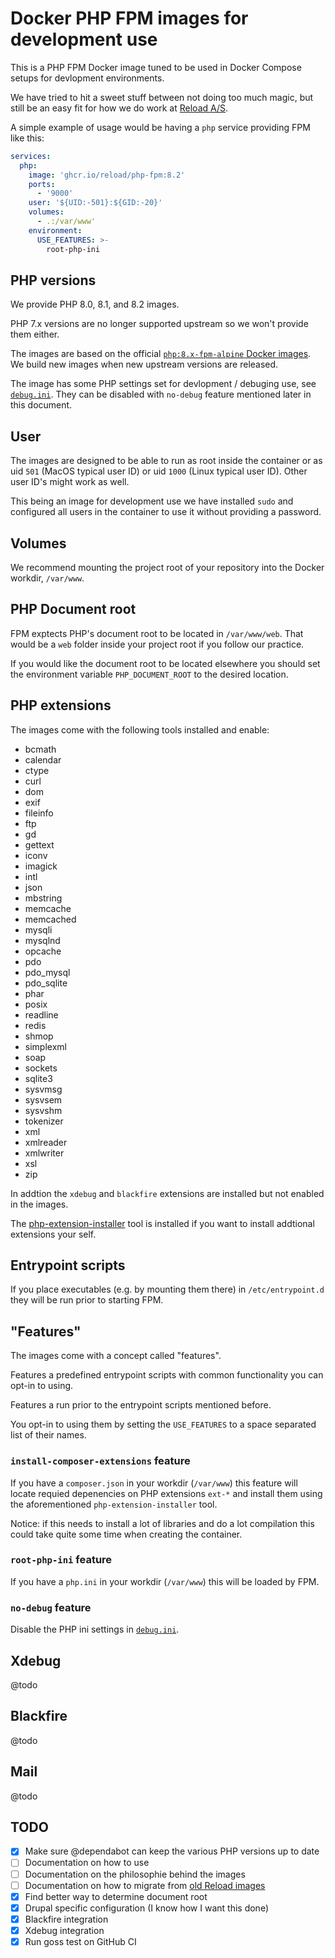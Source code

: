 # Docker PHP FPM images for development use

This is a PHP FPM Docker image tuned to be used in Docker Compose
setups for devlopment environments.

We have tried to hit a sweet stuff between not doing too much magic,
but still be an easy fit for how we do work at [Reload
A/S](https://reload.dk).

A simple example of usage would be having a `php` service providing
FPM like this:

```yaml
services:
  php:
    image: 'ghcr.io/reload/php-fpm:8.2'
    ports:
      - '9000'
    user: '${UID:-501}:${GID:-20}'
    volumes:
      - .:/var/www'
    environment:
      USE_FEATURES: >-
        root-php-ini
 ```

## PHP versions

We provide PHP 8.0, 8.1, and 8.2 images.

PHP 7.x versions are no longer supported upstream so we won't provide
them either.

The images are based on the official [`php:8.x-fpm-alpine` Docker
images](https://hub.docker.com/_/php). We build new images when new
upstream versions are released.

The image has some PHP settings set for devlopment / debuging use, see
[`debug.ini`](/blob/main/context/usr/local/etc/php/conf.d/debug.ini). They
can be disabled with `no-debug` feature mentioned later in this
document.

## User

The images are designed to be able to run as root inside the container
or as uid `501` (MacOS typical user ID) or uid `1000` (Linux typical
user ID). Other user ID's might work as well.

This being an image for development use we have installed `sudo` and
configured all users in the container to use it without providing a
password.

## Volumes

We recommend mounting the project root of your repository into the
Docker workdir, `/var/www`.

## PHP Document root

FPM exptects PHP's document root to be located in `/var/www/web`. That
would be a `web` folder inside your project root if you follow our
practice.

If you would like the document root to be located elsewhere you should
set the environment variable `PHP_DOCUMENT_ROOT` to the desired
location.

## PHP extensions

The images come with the following tools installed and enable:

- bcmath
- calendar
- ctype
- curl
- dom
- exif
- fileinfo
- ftp
- gd
- gettext
- iconv
- imagick
- intl
- json
- mbstring
- memcache
- memcached
- mysqli
- mysqlnd
- opcache
- pdo
- pdo_mysql
- pdo_sqlite
- phar
- posix
- readline
- redis
- shmop
- simplexml
- soap
- sockets
- sqlite3
- sysvmsg
- sysvsem
- sysvshm
- tokenizer
- xml
- xmlreader
- xmlwriter
- xsl
- zip

In addtion the `xdebug` and `blackfire` extensions are installed but
not enabled in the images.

The
[php-extension-installer](https://github.com/mlocati/docker-php-extension-installer)
tool is installed if you want to install addtional extensions your self.

## Entrypoint scripts

If you place executables (e.g. by mounting them there) in
`/etc/entrypoint.d` they will be run prior to starting FPM.

## "Features"

The images come with a concept called "features".

Features a predefined entrypoint scripts with common functionality you
can opt-in to using.

Features a run prior to the entrypoint scripts mentioned before.

You opt-in to using them by setting the `USE_FEATURES` to a space
separated list of their names.

### `install-composer-extensions` feature

If you have a `composer.json` in your workdir (`/var/www`) this
feature will locate requied depenencies on PHP extensions `ext-*` and
install them using the aforementioned `php-extension-installer` tool.

Notice: if this needs to install a lot of libraries and do a lot
compilation this could take quite some time when creating the container.

### `root-php-ini` feature

If you have a `php.ini` in your workdir (`/var/www`) this will be
loaded by FPM.

### `no-debug` feature

Disable the PHP ini settings in
[`debug.ini`](/blob/main/context/usr/local/etc/php/conf.d/debug.ini).

## Xdebug

@todo

## Blackfire

@todo

## Mail

@todo

## TODO

- [x] Make sure @dependabot can keep the various PHP versions up to date
- [ ] Documentation on how to use
- [ ] Documentation on the philosophie behind the images
- [ ] Documentation on how to migrate from [old Reload images](https://github.com/reload/docker-drupal-php7-fpm)
- [x] Find better way to determine document root
- [x] Drupal specific configuration (I know how I want this done)
- [x] Blackfire integration
- [x] Xdebug integration
- [x] Run goss test on GitHub CI
